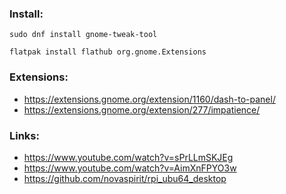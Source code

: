 ### Install:
```
sudo dnf install gnome-tweak-tool
```
```
flatpak install flathub org.gnome.Extensions
```

### Extensions:
- https://extensions.gnome.org/extension/1160/dash-to-panel/
- https://extensions.gnome.org/extension/277/impatience/

### Links:
- https://www.youtube.com/watch?v=sPrLLmSKJEg
- https://www.youtube.com/watch?v=AimXnFPYO3w
- https://github.com/novaspirit/rpi_ubu64_desktop

